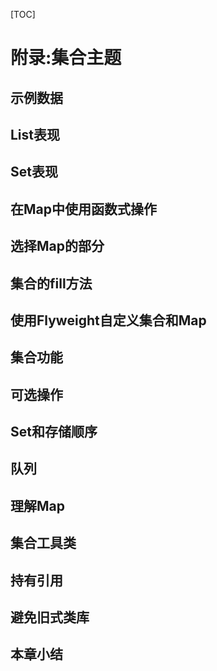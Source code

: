 [TOC]

<!-- Appendix: Collection Topics -->
# 附录:集合主题


<!-- Sample Data -->
## 示例数据


<!-- List Behavior -->
## List表现


<!-- Set Behavior -->
## Set表现


<!-- Using Functional Operations with any Map -->
## 在Map中使用函数式操作


<!-- Selecting Parts of a Map -->
## 选择Map的部分


<!-- Filling Collections -->
## 集合的fill方法


<!-- Custom Collection and Map using Flyweight -->
## 使用Flyweight自定义集合和Map


<!-- Collection Functionality -->
## 集合功能


<!-- Optional Operations -->
## 可选操作


<!-- Sets and Storage Order -->
## Set和存储顺序


<!-- Queues -->
## 队列


<!-- Understanding Maps -->
## 理解Map


<!-- Utilities -->
## 集合工具类


<!-- Holding References -->
## 持有引用


<!-- Java 1.0/1.1 Collections -->
## 避免旧式类库


<!-- Summary -->
## 本章小结







<!-- 分页 -->

<div style="page-break-after: always;"></div>